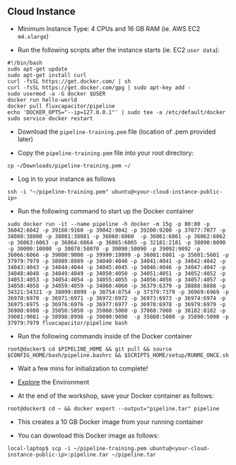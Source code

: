 ## Cloud Instance
* Minimum Instance Type:  4 CPUs and 16 GB RAM (ie. AWS EC2 `m4.xlarge`)

* Run the following scripts after the instance starts (ie. EC2 `user data`):
```
#!/bin/bash
sudo apt-get update
sudo apt-get install curl
curl -fsSL https://get.docker.com/ | sh
curl -fsSL https://get.docker.com/gpg | sudo apt-key add -
sudo usermod -a -G docker $USER
docker run hello-world
docker pull fluxcapacitor/pipeline
echo 'DOCKER_OPTS="--ip=127.0.0.1"' | sudo tee -a /etc/default/docker
sudo service docker restart
```

* Download the `pipeline-training.pem` file (location of .pem provided later)

* Copy the `pipeline-training.pem` file into your root directory:
```
cp ~/Downloads/pipeline-training.pem ~/
```

* Log in to your instance as follows
```
ssh -i "~/pipeline-training.pem" ubuntu@<your-cloud-instance-public-ip>
```

* Run the following command to start up the Docker container
```
sudo docker run -it --name pipeline -h docker -m 15g -p 80:80 -p 36042:6042 -p 39160:9160 -p 39042:9042 -p 39200:9200 -p 37077:7077 -p 38080:38080 -p 38081:38081 -p 36060:6060  -p 36061:6061 -p 36062:6062 -p 36063:6063 -p 36064:6064 -p 36065:6065 -p 32181:2181 -p 38090:8090 -p 30000:10000 -p 30070:50070 -p 30090:50090 -p 39092:9092 -p 36066:6066 -p 39000:9000 -p 39999:19999 -p 36081:6081 -p 35601:5601 -p 37979:7979 -p 38989:8989 -p 34040:4040 -p 34041:4041 -p 34042:4042 -p 34043:4043 -p 34044:4044 -p 34045:4045 -p 34046:4046 -p 34047:4047 -p 34048:4048 -p 34049:4049 -p 34050:4050 -p 34051:4051 -p 34052:4052 -p 34053:4053 -p 34054:4054 -p 34055:4055 -p 34056:4056 -p 34057:4057 -p 34058:4058 -p 34059:4059 -p 34060:4060 -p 36379:6379 -p 38888:8888 -p 34321:54321 -p 38099:8099 -p 38754:8754 -p 37379:7379 -p 36969:6969 -p 36970:6970 -p 36971:6971 -p 36972:6972 -p 36973:6973 -p 36974:6974 -p 36975:6975 -p 36976:6976 -p 36977:6977 -p 36978:6978 -p 36979:6979 -p 36980:6980 -p 35050:5050 -p 35060:5060 -p 37060:7060 -p 38182:8182 -p 39081:9081 -p 38998:8998 -p 39090:9090  -p 35080:5080 -p 35090:5090 -p 37979:7979 fluxcapacitor/pipeline bash
```

* Run the following commands inside of the Docker container
```
root@docker$ cd $PIPELINE_HOME && git pull && source $CONFIG_HOME/bash/pipeline.bashrc && $SCRIPTS_HOME/setup/RUNME_ONCE.sh
```

* Wait a few mins for initialization to complete!

* [Explore](https://github.com/fluxcapacitor/pipeline/wiki/Explore-Services) the Environment

* At the end of the workshop, save your Docker container as follows:
```
root@docker$ cd ~ && docker export --output="pipeline.tar" pipeline
```
* This creates a 10 GB Docker image from your running container

* You can download this Docker image as follows:
```
local-laptop$ scp -i ~/pipeline-training.pem ubuntu@<your-cloud-instance-public-ip>:pipeline.tar ~/pipeline.tar
```